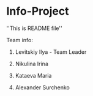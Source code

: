 # Info-Project
''This is README file''

Team info:

 1. Levitskiy Ilya - Team Leader

 2. Nikulina Irina

 3. Kataeva Maria

 4. Alexander Surchenko
